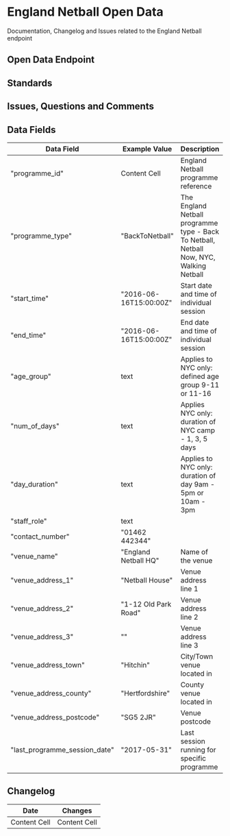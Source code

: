 # England Netball Open Data
Documentation, Changelog and Issues related to the England Netball endpoint
## Open Data Endpoint
## Standards
## Issues, Questions and Comments
## Data Fields

| Data Field  | Example Value | Description | 
| ------------- | ------------- | ------------- |
| "programme_id"  | Content Cell  |  England Netball programme reference  |
| "programme_type"  |  "BackToNetball"  |  The England Netball programme type - Back To Netball, Netball Now, NYC, Walking Netball |
| "start_time" | "2016-06-16T15:00:00Z" | Start date and time of individual session |
| "end_time" | "2016-06-16T15:00:00Z" | End date and time of individual session |
| "age_group" | text | Applies to NYC only: defined age group 9-11 or 11-16 |
| "num_of_days" | text | Applies NYC only: duration of NYC camp - 1, 3, 5 days |
| "day_duration" | text | Applies to NYC only: duration of day 9am - 5pm or 10am - 3pm |
| "staff_role" | text |  |
| "contact_number" | "01462 442344" |  |
| "venue_name" | "England Netball HQ" | Name of the venue |
| "venue_address_1" | "Netball House" | Venue address line 1 |
| "venue_address_2" | "1-12 Old Park Road" | Venue address line 2 |
| "venue_address_3" | "" | Venue address line 3 |
| "venue_address_town" | "Hitchin" | City/Town venue located in |
| "venue_address_county" | "Hertfordshire" | County venue located in |
| "venue_address_postcode" | "SG5 2JR" | Venue postcode |
| "last_programme_session_date" | "2017-05-31" | Last session running for specific programme  |



## Changelog

| Date  | Changes |
| ------------- | ------------- |
| Content Cell  | Content Cell  |
